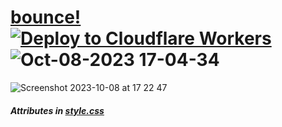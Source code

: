 # <a href="https://bounce.sudo-self.com"> bounce!</a>[![Deploy to Cloudflare Workers](https://deploy.workers.cloudflare.com/button)](https://deploy.workers.cloudflare.com/?url=https://github.com/YOURUSERNAME/YOURREPO)![Oct-08-2023 17-04-34](https://github.com/sudo-self/bounce/assets/119916323/011bbbe6-a004-4374-8a84-d09e074912ac)
![Screenshot 2023-10-08 at 17 22 47](https://github.com/sudo-self/bounce/assets/119916323/756563da-34a4-4cb6-a8b4-768f04cda270)
##### Attributes in <a href="https://github.com/sudo-self/bounce/blob/main/style.css">style.css</a>
